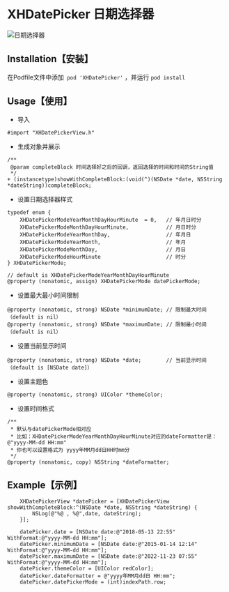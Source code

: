 # XHDatePicker  日期选择器
![日期选择器](https://github.com/XHJCoder/XHDatePicker/blob/master/Screenshot/screen1.png)

## Installation【安装】

在Podfile文件中添加``` pod 'XHDatePicker'``` ，并运行 ```pod install```

## Usage【使用】
- 导入
```
#import "XHDatePickerView.h"
```

- 生成对象并展示
```
/**
 @param completeBlock 时间选择好之后的回调，返回选择的时间和时间的String值
 */
+ (instancetype)showWithCompleteBlock:(void(^)(NSDate *date, NSString *dateString))completeBlock;
```

- 设置日期选择器样式
```
typedef enum {
    XHDatePickerModeYearMonthDayHourMinute  = 0,   // 年月日时分
    XHDatePickerModeMonthDayHourMinute,            // 月日时分
    XHDatePickerModeYearMonthDay,                  // 年月日
    XHDatePickerModeYearMonth,                     // 年月
    XHDatePickerModeMonthDay,                      // 月日
    XHDatePickerModeHourMinute                     // 时分
} XHDatePickerMode;

// default is XHDatePickerModeYearMonthDayHourMinute
@property (nonatomic, assign) XHDatePickerMode datePickerMode;
```

- 设置最大最小时间限制
```
@property (nonatomic, strong) NSDate *minimumDate; // 限制最大时间（default is nil）
@property (nonatomic, strong) NSDate *maximumDate; // 限制最小时间（default is nil）
```

- 设置当前显示时间
```
@property (nonatomic, strong) NSDate *date;        // 当前显示时间（default is [NSDate date]）
```

- 设置主题色
```
@property (nonatomic, strong) UIColor *themeColor;
```

- 设置时间格式
```
/**
 * 默认与datePickerMode相对应
 * 比如：XHDatePickerModeYearMonthDayHourMinute对应的dateFormatter是：@"yyyy-MM-dd HH:mm"
 * 你也可以设置格式为 yyyy年MM月dd日HH时mm分
 */
@property (nonatomic, copy) NSString *dateFormatter;
```

## Example【示例】
```
    XHDatePickerView *datePicker = [XHDatePickerView showWithCompleteBlock:^(NSDate *date, NSString *dateString) {
        NSLog(@"%@ , %@",date, dateString);
    }];
    
    datePicker.date = [NSDate date:@"2018-05-13 22:55" WithFormat:@"yyyy-MM-dd HH:mm"];
    datePicker.minimumDate = [NSDate date:@"2015-01-14 12:14" WithFormat:@"yyyy-MM-dd HH:mm"];
    datePicker.maximumDate = [NSDate date:@"2022-11-23 07:55" WithFormat:@"yyyy-MM-dd HH:mm"];
    datePicker.themeColor = [UIColor redColor];
    datePicker.dateFormatter = @"yyyy年MM月dd日 HH:mm";
    datePicker.datePickerMode = (int)indexPath.row;    
```


